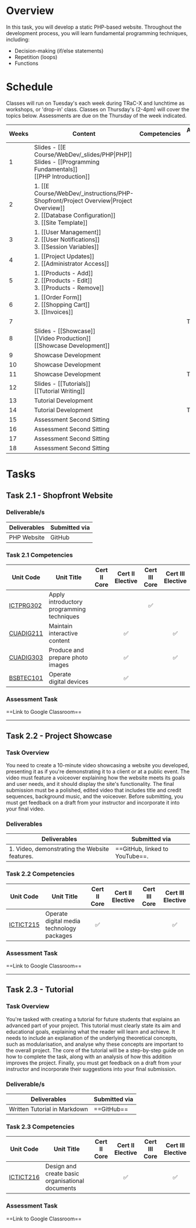 # Overview
In this task, you will develop a static PHP-based website. Throughout the development process, you will learn fundamental programming techniques, including:

- Decision-making (if/else statements)
- Repetition (loops)
- Functions


# Schedule

Classes will run on Tuesday's each week during TRaC-X and lunchtime as workshops, or 'drop-in' class.
Classes on Thursday's (2-4pm) will cover the topics below. Assessments are due on the Thursday of the week indicated.

| Weeks | Content                                                                                                                                        | Competencies | Assessments Due |
| ----- | ---------------------------------------------------------------------------------------------------------------------------------------------- | ------------ | --------------- |
| 1     | Slides - [[E Course/WebDev/_slides/PHP\|PHP]]<br>Slides - [[Programming Fundamentals]]<br>[[PHP Introduction]]                                 |              |                 |
| 2     | 1. [[E Course/WebDev/_instructions/PHP-Shopfront/Project Overview\|Project Overview]]<br>2. [[Database Configuration]]<br>3. [[Site Template]] |              |                 |
| 3     | 1. [[User Management]]<br>2. [[User Notifications]]<br>3. [[Session Variables]]                                                                |              |                 |
| 4     | 1. [[Project Updates]]<br>2. [[Administrator Access]]                                                                                          |              |                 |
| 5     | 1. [[Products - Add]]<br>2. [[Products - Edit]]<br>3. [[Products - Remove]]                                                                    |              |                 |
| 6     | 1. [[Order Form]]<br>2. [[Shopping Cart]]<br>3. [[Invoices]]<br>                                                                               |              |                 |
| 7     |                                                                                                                                                |              | Task 2.1 Due    |
| 8     | Slides - [[Showcase]]<br>[[Video Production]]<br>[[Showcase Development]]                                                                      |              |                 |
| 9     | Showcase Development                                                                                                                           |              |                 |
| 10    | Showcase Development                                                                                                                           |              |                 |
| 11    | Showcase Development                                                                                                                           |              | Task 2.2 Due    |
| 12    | Slides - [[Tutorials]]<br>[[Tutorial Writing]]                                                                                                 |              |                 |
| 13    | Tutorial Development                                                                                                                           |              |                 |
| 14    | Tutorial Development                                                                                                                           |              | Task 2.3 Due    |
| 15    | Assessment Second Sitting                                                                                                                      |              |                 |
| 16    | Assessment Second Sitting                                                                                                                      |              |                 |
| 17    | Assessment Second Sitting                                                                                                                      |              |                 |
| 18    | Assessment Second Sitting                                                                                                                      |              |                 |



# Tasks

## Task 2.1 - Shopfront Website

### Deliverable/s

| Deliverables | Submitted via |
| ------------ | ------------- |
| PHP Website  | GitHub        |

### Task 2.1 Competencies

| Unit Code                                                                        | Unit Title                                | Cert II Core | Cert II Elective | Cert III Core | Cert III Elective |
| -------------------------------------------------------------------------------- | ----------------------------------------- | :----------: | :--------------: | :-----------: | :---------------: |
| [ICTPRG302](https://training.gov.au/Training/Details/ICTPRG302/unitdetails)	<br> | Apply introductory programming techniques |              |                  |       ✅       |                   |
| [CUADIG211](https://training.gov.au/Training/Details/CUADIG211/unitdetails)      | Maintain interactive content              |              |        ✅         |               |         ✅         |
| [CUADIG303](https://training.gov.au/Training/Details/CUADIG303/unitdetails)      | Produce and prepare photo images          |              |        ✅         |               |         ✅         |
| [BSBTEC101](https://training.gov.au/Training/Details/BSBTEC101/unitdetails)      | Operate digital devices                   |              |        ✅         |               |                   |


### Assessment Task

==Link to Google Classroom==


---
## Task 2.2 - Project Showcase
### Task Overview

You need to create a 10-minute video showcasing a website you developed, presenting it as if you're demonstrating it to a client or at a public event. The video must feature a voiceover explaining how the website meets its goals and user needs, and it should display the site's functionality. The final submission must be a polished, edited video that includes title and credit sequences, background music, and the voiceover. Before submitting, you must get feedback on a draft from your instructor and incorporate it into your final video.


### Deliverables

| Deliverables                                  | Submitted via                  |
| --------------------------------------------- | ------------------------------ |
| 1. Video, demonstrating the Website features. | ==GitHub, linked to YouTube==. |

### Task 2.2 Competencies

| Unit Code                                                                       | Unit Title                                       | Cert II Core | Cert II Elective | Cert III Core | Cert III Elective |
| ------------------------------------------------------------------------------- | ------------------------------------------------ | :----------: | :--------------: | :-----------: | :---------------: |
| [ICTICT215](https://training.gov.au/Training/Details/ICTICT215/unitdetails)<br> | Operate digital media technology packages        |      ✅       |                  |               |         ✅         |


### Assessment Task


==Link to Google Classroom==

---
## Task 2.3 - Tutorial
### Task Overview

You're tasked with creating a tutorial for future students that explains an advanced part of your project. This tutorial must clearly state its aim and educational goals, explaining what the reader will learn and achieve. It needs to include an explanation of the underlying theoretical concepts, such as modularisation, and analyse why these concepts are important to the overall project. The core of the tutorial will be a step-by-step guide on how to complete the task, along with an analysis of how this addition improves the project. Finally, you must get feedback on a draft from your instructor and incorporate their suggestions into your final submission.

### Deliverable/s

| Deliverables                 | Submitted via |
| ---------------------------- | ------------- |
| Written Tutorial in Markdown | ==GitHub==    |


### Task 2.3 Competencies

| Unit Code                                                                   | Unit Title                                       | Cert II Core | Cert II Elective | Cert III Core | Cert III Elective |
| --------------------------------------------------------------------------- | ------------------------------------------------ | :----------: | :--------------: | :-----------: | :---------------: |
| [ICTICT216](https://training.gov.au/Training/Details/ICTICT216/unitdetails) | Design and create basic organisational documents |              |        ✅         |               |         ✅         |



### Assessment Task


==Link to Google Classroom==


